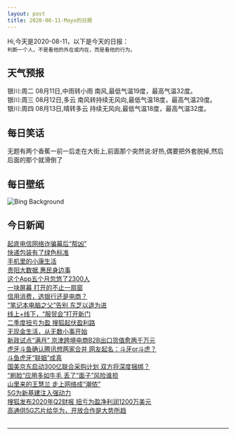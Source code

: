 ```yaml
---
layout: post
title: 2020-08-11-Mayx的日报
---
```


Hi,今天是2020-08-11，以下是今天的日报：<br><small>
判断一个人，不是看他的外在或内在，而是看他的行为。</small><!--more-->
## 天气预报
银川:周二 08月11日,中雨转小雨 南风,最低气温19度，最高气温32度。<br>银川:周三 08月12日,多云 南风转持续无风向,最低气温18度，最高气温29度。<br>银川:周四 08月13日,晴转多云 持续无风向,最低气温18度，最高气温32度。
## 每日笑话
无题有两个香蕉一前一后走在大街上,前面那个突然说:好热,偶要把外套脱掉,然后后面的那个就滑倒了
## 每日壁纸
![Bing Background](https://cn.bing.com/th?id=OHR.LionDay_EN-US7411831317_1920x1080.jpg&rf=LaDigue_1920x1080.jpg&pid=hp "Lion cubs hiding in tall grass in the Kalahari Desert region of Botswana (© Jami Tarris/Getty Images)")
## 今日新闻

[起底电信网络诈骗幕后“帮凶”](http://it.people.com.cn/n1/2020/0811/c1009-31817765.html)   
[快递包装有了绿色标准](http://it.people.com.cn/n1/2020/0811/c1009-31817940.html)   
[手机里的小康生活](http://it.people.com.cn/n1/2020/0811/c1009-31817945.html)   
[贵阳大数据 惠民身边事](http://it.people.com.cn/n1/2020/0811/c1009-31817958.html)   
[这个App五个月忽悠了2300人](http://it.people.com.cn/n1/2020/0811/c1009-31817764.html)   
[一块屏幕 打开的不止一扇窗](http://it.people.com.cn/n1/2020/0811/c1009-31817939.html)   
[信用消费，选银行还是电商？](http://it.people.com.cn/n1/2020/0811/c1009-31817955.html)   
[“笔记本电脑之父”告别 东芝以退为进](http://it.people.com.cn/n1/2020/0811/c1009-31817857.html)   
[线上+线下，“服贸会”打开新门](http://it.people.com.cn/n1/2020/0811/c1009-31817954.html)   
[二季度扭亏为盈 搜狐起伏盈利路](http://it.people.com.cn/n1/2020/0811/c1009-31817855.html)   
[无现金生活，从无数小事开始](http://it.people.com.cn/n1/2020/0811/c1009-31817953.html)   
[新政试点“满月” 京津跨境电商B2B出口货值愈两千万元](http://it.people.com.cn/n1/2020/0811/c1009-31817874.html)   
[虎牙斗鱼确认腾讯想两家合并 网友起名：斗牙or斗虎？](http://it.people.com.cn/n1/2020/0811/c1009-31817917.html)   
[斗鱼虎牙“联姻”成真](http://it.people.com.cn/n1/2020/0811/c1009-31817861.html)   
[国美京东启动300亿联合采购计划 双方将深度捆绑？](http://it.people.com.cn/n1/2020/0811/c1009-31817921.html)   
[“刷脸”应用多如牛毛 丢了“面子”风险谁担](http://it.people.com.cn/n1/2020/0811/c1009-31817709.html)   
[山里来的王慧兰 走上网络成“潮侬”](http://it.people.com.cn/n1/2020/0811/c1009-31817668.html)   
[5G为新基建注入强动力](http://it.people.com.cn/n1/2020/0811/c1009-31817656.html)   
[搜狐发布2020年Q2财报 扭亏为盈净利润1200万美元](http://it.people.com.cn/n1/2020/0810/c1009-31817037.html)   
[高通供5G芯片给华为，开放合作是大势所趋](http://it.people.com.cn/n1/2020/0810/c1009-31816885.html)   
<br />

***

<small></small>

